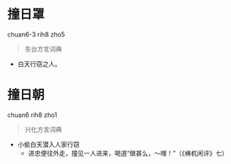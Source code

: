 # 撞日罩
chuan6-3 rih8 zho5
> 东台方言词典
- 白天行窃之人。

# 撞日朝
chuan6 rih8 zho1
> 兴化方言词典
- 小偷白天潜入人家行窃
  - 进忠便往外走，撞见一人进来，喝道“做甚么，～哩！”（《梼杌闲评》七）
